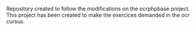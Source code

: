 Repository created to follow the modifications on the ocrphpbase project. This project has been created to make the exercices demanded in the ocr cursus.